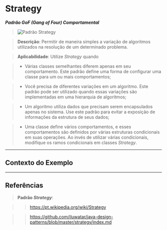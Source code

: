 # Strategy

**_Padrão GoF (Gang of Four) Comportamental_**

> ![Padrão Strategy](https://raw.githubusercontent.com/tainarareis/DesignPatterns/master/strategy/docs/strategy_v1_0_example.png)

> **Descrição**: Permitir de maneira simples a variação de algoritmos utilizados na resolução de um determinado problema.

> **Aplicabilidade**: Utilize *Strategy* quando

> *	Várias classes semelhantes diferem apenas em seu comportamento. Este padrão define uma forma de configurar uma classe para um ou mais comportamentos;

> *	Você precisa de diferentes variações em um algoritmo. Este padrão pode ser utilizado quando essas variações são implementadas em uma hierarquia de algoritmos;

> *	Um algoritmo utiliza dados que precisam serem encapsulados apenas no sistema. Use este padrão para evitar a exposição de informações da estrutura de seus dados;

> *	Uma classe define vários comportamentos, e esses comportamentos são definidos por várias estruturas condicionais em suas operações. Ao invés de utilizar várias condicionais, modifique os ramos condicionais em classes *Strategy*.

---

## Contexto do Exemplo

> <TODO>

---

## Referências

> **Padrão _Strategy_**:

>> https://pt.wikipedia.org/wiki/Strategy

>> https://github.com/iluwatar/java-design-patterns/blob/master/strategy/index.md
